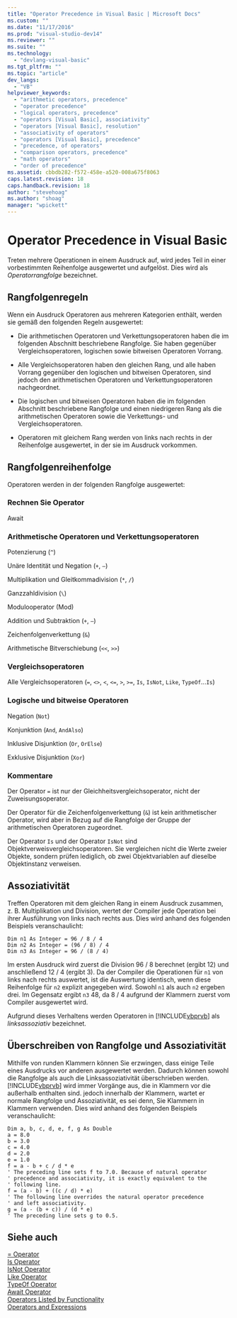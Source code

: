 ```yaml
---
title: "Operator Precedence in Visual Basic | Microsoft Docs"
ms.custom: ""
ms.date: "11/17/2016"
ms.prod: "visual-studio-dev14"
ms.reviewer: ""
ms.suite: ""
ms.technology: 
  - "devlang-visual-basic"
ms.tgt_pltfrm: ""
ms.topic: "article"
dev_langs: 
  - "VB"
helpviewer_keywords: 
  - "arithmetic operators, precedence"
  - "operator precedence"
  - "logical operators, precedence"
  - "operators [Visual Basic], associativity"
  - "operators [Visual Basic], resolution"
  - "associativity of operators"
  - "operators [Visual Basic], precedence"
  - "precedence, of operators"
  - "comparison operators, precedence"
  - "math operators"
  - "order of precedence"
ms.assetid: cbbdb282-f572-458e-a520-008a675f8063
caps.latest.revision: 18
caps.handback.revision: 18
author: "stevehoag"
ms.author: "shoag"
manager: "wpickett"
---
```

# Operator Precedence in Visual Basic
Treten mehrere Operationen in einem Ausdruck auf, wird jedes Teil in einer vorbestimmten Reihenfolge ausgewertet und aufgelöst. Dies wird als *Operatorrangfolge* bezeichnet.  
  
## Rangfolgenregeln  
 Wenn ein Ausdruck Operatoren aus mehreren Kategorien enthält, werden sie gemäß den folgenden Regeln ausgewertet:  
  
-   Die arithmetischen Operatoren und Verkettungsoperatoren haben die im folgenden Abschnitt beschriebene Rangfolge. Sie haben gegenüber Vergleichsoperatoren, logischen sowie bitweisen Operatoren Vorrang.  
  
-   Alle Vergleichsoperatoren haben den gleichen Rang, und alle haben Vorrang gegenüber den logischen und bitweisen Operatoren, sind jedoch den arithmetischen Operatoren und Verkettungsoperatoren nachgeordnet.  
  
-   Die logischen und bitweisen Operatoren haben die im folgenden Abschnitt beschriebene Rangfolge und einen niedrigeren Rang als die arithmetischen Operatoren sowie die Verkettungs\- und Vergleichsoperatoren.  
  
-   Operatoren mit gleichem Rang werden von links nach rechts in der Reihenfolge ausgewertet, in der sie im Ausdruck vorkommen.  
  
## Rangfolgenreihenfolge  
 Operatoren werden in der folgenden Rangfolge ausgewertet:  
  
### Rechnen Sie Operator  
 Await  
  
### Arithmetische Operatoren und Verkettungsoperatoren  
 Potenzierung \(`^`\)  
  
 Unäre Identität und Negation \(`+`, `–`\)  
  
 Multiplikation und Gleitkommadivision \(`*`, `/`\)  
  
 Ganzzahldivision \(`\`\)  
  
 Modulooperator \(Mod\)  
  
 Addition und Subtraktion \(`+`, `–`\)  
  
 Zeichenfolgenverkettung \(`&`\)  
  
 Arithmetische Bitverschiebung \(`<<`, `>>`\)  
  
### Vergleichsoperatoren  
 Alle Vergleichsoperatoren \(`=`, `<>`, `<`, `<=`, `>`, `>=`, `Is`, `IsNot`, `Like`, `TypeOf`...`Is`\)  
  
### Logische und bitweise Operatoren  
 Negation \(`Not`\)  
  
 Konjunktion \(`And`, `AndAlso`\)  
  
 Inklusive Disjunktion \(`Or`, `OrElse`\)  
  
 Exklusive Disjunktion \(`Xor`\)  
  
### Kommentare  
 Der Operator `=` ist nur der Gleichheitsvergleichsoperator, nicht der Zuweisungsoperator.  
  
 Der Operator für die Zeichenfolgenverkettung \(`&`\) ist kein arithmetischer Operator, wird aber in Bezug auf die Rangfolge der Gruppe der arithmetischen Operatoren zugeordnet.  
  
 Der Operator `Is` und der Operator `IsNot` sind Objektverweisvergleichsoperatoren.  Sie vergleichen nicht die Werte zweier Objekte, sondern prüfen lediglich, ob zwei Objektvariablen auf dieselbe Objektinstanz verweisen.  
  
## Assoziativität  
 Treffen Operatoren mit dem gleichen Rang in einem Ausdruck zusammen, z. B. Multiplikation und Division, wertet der Compiler jede Operation bei ihrer Ausführung von links nach rechts aus.  Dies wird anhand des folgenden Beispiels veranschaulicht:  
  
```  
Dim n1 As Integer = 96 / 8 / 4  
Dim n2 As Integer = (96 / 8) / 4  
Dim n3 As Integer = 96 / (8 / 4)  
```  
  
 Im ersten Ausdruck wird zuerst die Division 96 \/ 8 berechnet \(ergibt 12\) und anschließend 12 \/ 4 \(ergibt 3\).  Da der Compiler die Operationen für `n1` von links nach rechts auswertet, ist die Auswertung identisch, wenn diese Reihenfolge für `n2` explizit angegeben wird.  Sowohl `n1` als auch `n2` ergeben drei.  Im Gegensatz ergibt `n3` 48, da 8 \/ 4 aufgrund der Klammern zuerst vom Compiler ausgewertet wird.  
  
 Aufgrund dieses Verhaltens werden Operatoren in [!INCLUDE[vbprvb](../../../csharp/programming-guide/concepts/linq/includes/vbprvb_md.md)] als *linksassoziativ* bezeichnet.  
  
## Überschreiben von Rangfolge und Assoziativität  
 Mithilfe von runden Klammern können Sie erzwingen, dass einige Teile eines Ausdrucks vor anderen ausgewertet werden.  Dadurch können sowohl die Rangfolge als auch die Linksassoziativität überschrieben werden.  [!INCLUDE[vbprvb](../../../csharp/programming-guide/concepts/linq/includes/vbprvb_md.md)] wird immer Vorgänge aus, die in Klammern vor die außerhalb enthalten sind. jedoch innerhalb der Klammern, wartet er normale Rangfolge und Assoziativität, es sei denn, Sie Klammern in Klammern verwenden.  Dies wird anhand des folgenden Beispiels veranschaulicht:  
  
```  
Dim a, b, c, d, e, f, g As Double  
a = 8.0  
b = 3.0  
c = 4.0  
d = 2.0  
e = 1.0  
f = a - b + c / d * e  
' The preceding line sets f to 7.0. Because of natural operator   
' precedence and associativity, it is exactly equivalent to the   
' following line.  
f = (a - b) + ((c / d) * e)  
' The following line overrides the natural operator precedence   
' and left associativity.  
g = (a - (b + c)) / (d * e)  
' The preceding line sets g to 0.5.  
```  
  
## Siehe auch  
 [\= Operator](../../../visual-basic/language-reference/operators/assignment-operator.md)   
 [Is Operator](../../../visual-basic/language-reference/operators/is-operator.md)   
 [IsNot Operator](../../../visual-basic/language-reference/operators/isnot-operator.md)   
 [Like Operator](../../../visual-basic/language-reference/operators/like-operator.md)   
 [TypeOf Operator](../../../visual-basic/language-reference/operators/typeof-operator.md)   
 [Await Operator](../../../visual-basic/language-reference/operators/await-operator.md)   
 [Operators Listed by Functionality](../../../visual-basic/language-reference/operators/operators-listed-by-functionality.md)   
 [Operators and Expressions](../../../visual-basic/programming-guide/language-features/operators-and-expressions/index.md)